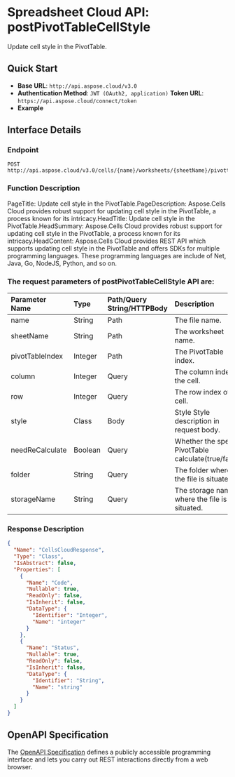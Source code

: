 # **Spreadsheet Cloud API: postPivotTableCellStyle**

Update cell style in the PivotTable. 

## **Quick Start**

- **Base URL**: `http://api.aspose.cloud/v3.0`
- **Authentication Method**: `JWT (OAuth2, application)`  **Token URL**: `https://api.aspose.cloud/connect/token`
- **Example** 
<script src="https://gist.github.com/aspose-cells-cloud-gists/8a5b324fdf3e574dbd747c1a1e24b05d.js?file=Example30_PostPivotTableCellStyle.cs"></script>

## **Interface Details**

### **Endpoint** 

```
POST http://api.aspose.cloud/v3.0/cells/{name}/worksheets/{sheetName}/pivottables/{pivotTableIndex}/Format
```

### **Function Description**
PageTitle: Update cell style in the PivotTable.PageDescription: Aspose.Cells Cloud provides robust support for updating cell style in the PivotTable, a process known for its intricacy.HeadTitle: Update cell style in the PivotTable.HeadSummary: Aspose.Cells Cloud provides robust support for updating cell style in the PivotTable, a process known for its intricacy.HeadContent: Aspose.Cells Cloud provides REST API which supports updating cell style in the PivotTable and offers SDKs for multiple programming languages. These programming languages are include of Net, Java, Go, NodeJS, Python, and so on.

### The request parameters of **postPivotTableCellStyle** API are: 

| Parameter Name | Type | Path/Query String/HTTPBody | Description | 
| :- | :- | :- |:- | 
|name|String|Path|The file name.|
|sheetName|String|Path|The worksheet name.|
|pivotTableIndex|Integer|Path|The PivotTable index.|
|column|Integer|Query|The column index of the cell.|
|row|Integer|Query|The row index of the cell.|
|style|Class|Body|Style Style description in request body.|
|needReCalculate|Boolean|Query|Whether the specific PivotTable calculate(true/false).|
|folder|String|Query|The folder where the file is situated.|
|storageName|String|Query|The storage name where the file is situated.|


### **Response Description**
```json
{
  "Name": "CellsCloudResponse",
  "Type": "Class",
  "IsAbstract": false,
  "Properties": [
    {
      "Name": "Code",
      "Nullable": true,
      "ReadOnly": false,
      "IsInherit": false,
      "DataType": {
        "Identifier": "Integer",
        "Name": "integer"
      }
    },
    {
      "Name": "Status",
      "Nullable": true,
      "ReadOnly": false,
      "IsInherit": false,
      "DataType": {
        "Identifier": "String",
        "Name": "string"
      }
    }
  ]
}
```

## OpenAPI Specification

The [OpenAPI Specification](https://reference.aspose.cloud/cells/#/PivotTablesController/PostPivotTableCellStyle) defines a publicly accessible programming interface and lets you carry out REST interactions directly from a web browser.

